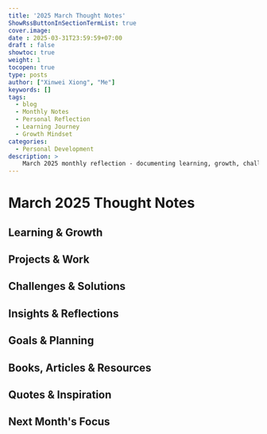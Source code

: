 ```yaml
---
title: '2025 March Thought Notes'
ShowRssButtonInSectionTermList: true
cover.image:
date : 2025-03-31T23:59:59+07:00
draft : false
showtoc: true
weight: 1
tocopen: true
type: posts
author: ["Xinwei Xiong", "Me"]
keywords: []
tags:
  - blog
  - Monthly Notes
  - Personal Reflection
  - Learning Journey
  - Growth Mindset
categories:
  - Personal Development
description: >
    March 2025 monthly reflection - documenting learning, growth, challenges, and insights from my journey of continuous improvement and personal development.
---
```


# March 2025 Thought Notes

## Learning & Growth
<!-- Record your learnings, skills development, and personal growth during March -->

## Projects & Work
<!-- Document work progress, project milestones, and professional achievements -->

## Challenges & Solutions
<!-- Note down challenges faced and how you solved them -->

## Insights & Reflections
<!-- Share insights, observations, and deeper reflections -->

## Goals & Planning
<!-- Document goals set and progress towards them -->

## Books, Articles & Resources
<!-- List valuable resources you've consumed -->

## Quotes & Inspiration
<!-- Memorable quotes or sources of inspiration -->

## Next Month's Focus
<!-- What you plan to focus on in April -->